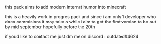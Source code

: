 this pack aims to add modern internet humor into minecraft

this is a heavily work in progres pack and since i am only 1 developer who does commisions it may take a while
i aim to get the first version to be out by mid september hopefully before the 20th

if youd like to contact me just dm me on discord : outdated#4624
